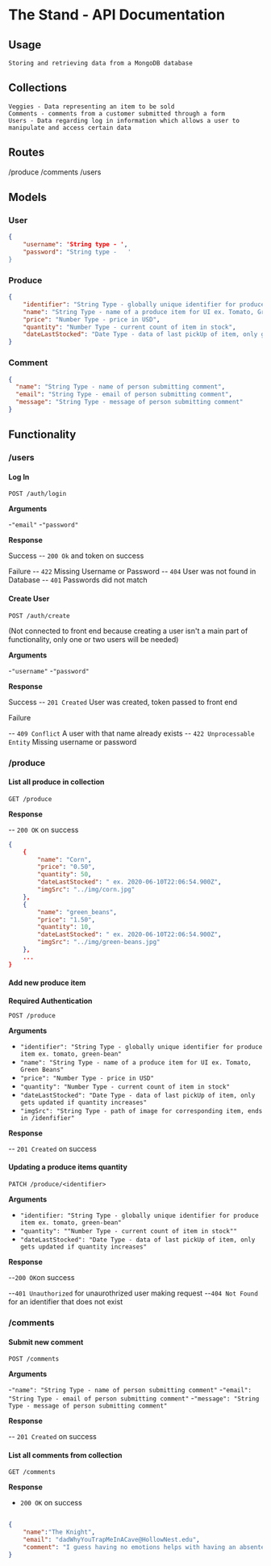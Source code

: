 # The Stand - API Documentation

## Usage

    Storing and retrieving data from a MongoDB database

## Collections

    Veggies - Data representing an item to be sold
    Comments - comments from a customer submitted through a form
    Users - Data regarding log in information which allows a user to manipulate and access certain data


## Routes

/produce
/comments
/users

## Models

### User

```json
{
    "username": 'String type - ',
    "password": "String type -   '
}
```


### Produce

```json
{
    "identifier": "String Type - globally unique identifier for produce item ex. tomato, green-bean",
    "name": "String Type - name of a produce item for UI ex. Tomato, Green Beans",
    "price": "Number Type - price in USD",
    "quantity": "Number Type - current count of item in stock",
    "dateLastStocked": "Date Type - data of last pickUp of item, only gets updated if quantity increases"
}
```

### Comment

```json
{
  "name": "String Type - name of person submitting comment",
  "email": "String Type - email of person submitting comment",
  "message": "String Type - message of person submitting comment"
}
```

## Functionality


### /users

#### Log In

`POST /auth/login`

**Arguments**

-`"email"`
-`"password"`

**Response**

Success
-- `200 Ok` and token on success


Failure
-- `422` Missing Username or Password
-- `404` User was not found in Database
-- `401` Passwords did not match


#### Create User

`POST /auth/create`

(Not connected to front end because creating a user isn't a main part of functionality, only one or two users will be needed)

**Arguments**

-`"username"`
-`"password"`

**Response**

Success
-- `201 Created`  User was created, token passed to front end  


Failure

-- `409 Conflict` A user with that name already exists 
-- `422 Unprocessable Entity` Missing username or password





### /produce

#### List all produce in collection

`GET /produce`

**Response**

-- `200 OK` on success

```json
{
    {
        "name": "Corn",
        "price": "0.50",
        "quantity": 50,
        "dateLastStocked": " ex. 2020-06-10T22:06:54.900Z",
        "imgSrc": "../img/corn.jpg"
    },
    {
        "name": "green_beans",
        "price": "1.50",
        "quantity": 10,
        "dateLastStocked": " ex. 2020-06-10T22:06:54.900Z",
        "imgSrc": "../img/green-beans.jpg"
    },
    ...
}
```

#### Add new produce item

**Required Authentication**

`POST /produce`

**Arguments**

- `"identifier": "String Type - globally unique identifier for produce item ex. tomato, green-bean"`
- `"name": "String Type - name of a produce item for UI ex. Tomato, Green Beans"`
- `"price": "Number Type - price in USD"`
- `"quantity": "Number Type - current count of item in stock"`
- `"dateLastStocked": "Date Type - data of last pickUp of item, only gets updated if quantity increases"`
- `"imgSrc": "String Type - path of image for corresponding item, ends in /idenfifier"`


**Response**

-- `201 Created` on success


#### Updating a produce items quantity

`PATCH /produce/<identifier>`

**Arguments**

- `"identifier: "String Type - globally unique identifier for produce item ex. tomato, green-bean"`
- `"quantity": ""Number Type - current count of item in stock"" `
- `"dateLastStocked": "Date Type - data of last pickUp of item, only gets updated if quantity increases"`

**Response**

--`200 OK`on success

--`401 Unauthorized` for unaurothrized user making request
--`404 Not Found` for an identifier that does not exist 


### /comments

#### Submit new comment

`POST /comments`


**Arguments**

-`"name": "String Type - name of person submitting comment"`
-`"email": "String Type - email of person submitting comment"`
-`"message": "String Type - message of person submitting comment"`


**Response** 

-- `201 Created` on success


#### List all comments from collection

`GET /comments`

**Response**

- `200 OK` on success

```json

{
    "name":"The Knight",
    "email": "dadWhyYouTrapMeInACave@HollowNest.edu",
    "comment": "I guess having no emotions helps with having an absentee father"
}

```